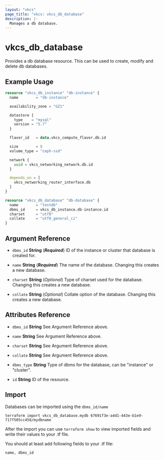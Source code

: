 ```yaml
---
layout: "vkcs"
page_title: "vkcs: vkcs_db_database"
description: |-
  Manages a db database.
---
```


# vkcs_db_database

Provides a db database resource. This can be used to create, modify and delete db databases.

## Example Usage

```terraform
resource "vkcs_db_instance" "db-instance" {
  name        = "db-instance"

  availability_zone = "GZ1"

  datastore {
    type    = "mysql"
    version = "5.7"
  }

  flavor_id   = data.vkcs_compute_flavor.db.id

  size        = 8
  volume_type = "ceph-ssd"

  network {
    uuid = vkcs_networking_network.db.id
  }

  depends_on = [
    vkcs_networking_router_interface.db
  ]
}

resource "vkcs_db_database" "db-database" {
  name        = "testdb"
  dbms_id     = vkcs_db_instance.db-instance.id
  charset     = "utf8"
  collate     = "utf8_general_ci"
}
```
## Argument Reference
- `dbms_id` **String** (***Required***) ID of the instance or cluster that database is created for.

- `name` **String** (***Required***) The name of the database. Changing this creates a new database.

- `charset` **String** (*Optional*) Type of charset used for the database. Changing this creates a new database.

- `collate` **String** (*Optional*) Collate option of the database.  Changing this creates a new database.


## Attributes Reference
- `dbms_id` **String** See Argument Reference above.

- `name` **String** See Argument Reference above.

- `charset` **String** See Argument Reference above.

- `collate` **String** See Argument Reference above.

- `dbms_type` **String** Type of dbms for the database, can be "instance" or "cluster".

- `id` **String** ID of the resource.



## Import

Databases can be imported using the `dbms_id/name`

```shell
terraform import vkcs_db_database.mydb 67691f3e-a4d1-443e-b1e9-717f505cc458/mydbname
```

After the import you can use ```terraform show``` to view imported fields and write their values to your .tf file.

You should at least add following fields to your .tf file:

`name, dbms_id`
